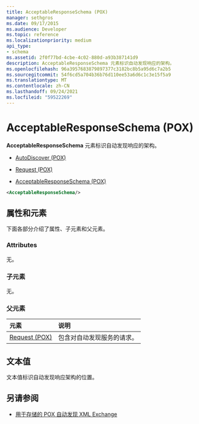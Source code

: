 ```yaml
---
title: AcceptableResponseSchema (POX)
manager: sethgros
ms.date: 09/17/2015
ms.audience: Developer
ms.topic: reference
ms.localizationpriority: medium
api_type:
- schema
ms.assetid: 2f0f77bd-4cbe-4c02-880d-a93b387141d9
description: AcceptableResponseSchema 元素标识自动发现响应的架构。
ms.openlocfilehash: 96a3957683879897377c3182bc8b5a95d6c7a2b5
ms.sourcegitcommit: 54f6cd5a704b36b76d110ee53a6d6c1c3e15f5a9
ms.translationtype: MT
ms.contentlocale: zh-CN
ms.lasthandoff: 09/24/2021
ms.locfileid: "59522269"
---
```

# <a name="acceptableresponseschema-pox"></a>AcceptableResponseSchema (POX)

**AcceptableResponseSchema** 元素标识自动发现响应的架构。 
  
- [AutoDiscover (POX)](autodiscover-pox.md)
  
- [Request (POX)](request-pox.md)
  
- [AcceptableResponseSchema (POX)](acceptableresponseschema-pox.md)
  
```xml
<AcceptableResponseSchema/>
```

## <a name="attributes-and-elements"></a>属性和元素

下面各部分介绍了属性、子元素和父元素。
  
### <a name="attributes"></a>Attributes

无。
  
### <a name="child-elements"></a>子元素

无。
  
### <a name="parent-elements"></a>父元素

|**元素**|**说明**|
|:-----|:-----|
|[Request (POX)](request-pox.md) <br/> |包含对自动发现服务的请求。  <br/> |
   
## <a name="text-value"></a>文本值

文本值标识自动发现响应架构的位置。
  
## <a name="see-also"></a>另请参阅

- [用于存储的 POX 自动发现 XML Exchange](pox-autodiscover-xml-elements-for-exchange.md)

